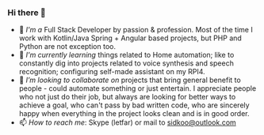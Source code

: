 ### Hi there 👋

- 🔭 _I'm a_ Full Stack Developer by passion & profession. Most of the time I work with Kotlin/Java Spring + Angular based projects, but PHP and Python are not exception too.
- 🌱 _I'm currently learning_ things related to Home automation; like to constantly dig into projects related to voice synthesis and speech recognition; configuring self-made assistant on my RPI4.
- 👯 _I’m looking to collaborate on_ projects that bring general benefit to people - could automate something or just entertain. I appreciate people who not just do their job, but always are looking for better ways to achieve a goal, who can't pass by bad written code, who are sincerely happy when everything in the project looks clean and is in good order.
- 📫 _How to reach me_: Skype (letfar) or mail to sidkoo@outlook.com
